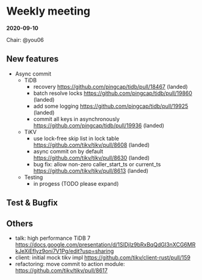 # Weekly meeting

**2020-09-10**

Chair: @you06

## New features

* Async commit
    - TiDB
        - recovery https://github.com/pingcap/tidb/pull/18467 (landed)
        - batch resolve locks https://github.com/pingcap/tidb/pull/19860 (landed)
        - add some logging https://github.com/pingcap/tidb/pull/19925 (landed)
        - commit all keys in asynchronously https://github.com/pingcap/tidb/pull/19936 (landed)
    - TiKV
        - use lock-free skip list in lock table https://github.com/tikv/tikv/pull/8608 (landed)
        - async commit on by default https://github.com/tikv/tikv/pull/8630 (landed)
        - bug fix: allow non-zero caller_start_ts or current_ts https://github.com/tikv/tikv/pull/8613 (landed)
    - Testing
        - in progess (TODO please expand)
	
## Test & Bugfix


## Others

* talk: high performance TiDB 7 https://docs.google.com/presentation/d/1SlDjlz9bRxBqQdGI3nXCG6MRkJeXiEfIyz9oni7V1Pg/edit?usp=sharing
* client: initial mock tikv impl https://github.com/tikv/client-rust/pull/159
* refactoring: move commit to action module: https://github.com/tikv/tikv/pull/8617
